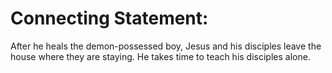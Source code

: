 # Connecting Statement:

After he heals the demon-possessed boy, Jesus and his disciples leave the house where they are staying. He takes time to teach his disciples alone.